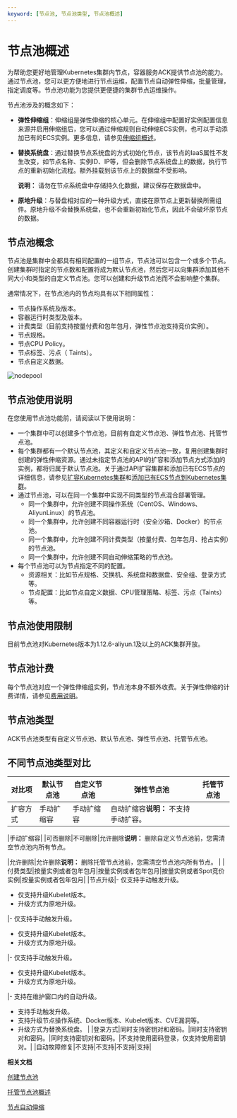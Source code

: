 ```yaml
---
keyword: [节点池, 节点池类型, 节点池概述]
---
```


# 节点池概述

为帮助您更好地管理Kubernetes集群内节点，容器服务ACK提供节点池的能力。通过节点池，您可以更方便地进行节点运维，配置节点自动弹性伸缩，批量管理，指定调度等。节点池功能为您提供更便捷的集群节点运维操作。

节点池涉及的概念如下：

-   **弹性伸缩组**：伸缩组是弹性伸缩的核心单元。在伸缩组中配置好实例配置信息来源并启用伸缩组后，您可以通过伸缩规则自动伸缩ECS实例，也可以手动添加已有的ECS实例。更多信息，请参见[伸缩组概述](/intl.zh-CN/伸缩组/伸缩组/伸缩组概述.md)。
-   **替换系统盘**：通过替换节点系统盘的方式初始化节点，该节点的IaaS属性不发生改变，如节点名称、实例ID、IP等，但会删除节点系统盘上的数据，执行节点的重新初始化流程。额外挂载到该节点上的数据盘不受影响。

    **说明：** 请勿在节点系统盘中存储持久化数据，建议保存在数据盘中。

-   **原地升级**：与替盘相对应的一种升级方式，直接在原节点上更新替换所需组件。原地升级不会替换系统盘，也不会重新初始化节点，因此不会破坏原节点的数据。

## 节点池概念

节点池是集群中全都具有相同配置的一组节点，节点池可以包含一个或多个节点。创建集群时指定的节点数和配置将成为默认节点池，然后您可以向集群添加其他不同大小和类型的自定义节点池。您可以创建和升级节点池而不会影响整个集群。

通常情况下，在节点池内的节点均具有以下相同属性：

-   节点操作系统及版本。
-   容器运行时类型及版本。
-   计费类型（目前支持按量付费和包年包月，弹性节点池支持竞价实例）。
-   节点规格。
-   节点CPU Policy。
-   节点标签、污点（ Taints）。
-   节点自定义数据。

![nodepool](https://static-aliyun-doc.oss-accelerate.aliyuncs.com/assets/img/zh-CN/8239188061/p203661.png)

## 节点池使用说明

在您使用节点池功能前，请阅读以下使用说明：

-   一个集群中可以创建多个节点池，目前有自定义节点池、弹性节点池、托管节点池。
-   每个集群都有一个默认节点池，其定义和自定义节点池一致，复用创建集群时创建的弹性伸缩资源。通过未指定节点池的API的扩容和添加节点方式添加的实例，都将归属于默认节点池。关于通过API扩容集群和添加已有ECS节点的详细信息，请参见[扩容Kubernetes集群](/intl.zh-CN/API参考/集群/扩容集群/扩容Kubernetes集群.md)和[添加已有ECS节点到Kubernetes集群](/intl.zh-CN/API参考/节点/添加已有ECS节点到Kubernetes集群.md)。
-   通过节点池，可以在同一个集群中实现不同类型的节点混合部署管理。
    -   同一个集群中，允许创建不同操作系统（CentOS、Windows、AliyunLinux）的节点池。
    -   同一个集群中，允许创建不同容器运行时（安全沙箱、Docker）的节点池。
    -   同一个集群中，允许创建不同计费类型（按量付费、包年包月、抢占实例）的节点池。
    -   同一个集群中，允许创建不同自动伸缩策略的节点池。
-   每个节点池可以为节点指定不同的配置。
    -   资源相关：比如节点规格、交换机、系统盘和数据盘、安全组、登录方式等。
    -   节点配置：比如节点自定义数据、CPU管理策略、标签、污点（Taints）等。

## 节点池使用限制

目前节点池对Kubernetes版本为1.12.6-aliyun.1及以上的ACK集群开放。

## 节点池计费

每个节点池对应一个弹性伸缩组实例，节点池本身不额外收费。关于弹性伸缩的计费详情，请参见[费用说明](/intl.zh-CN/产品定价/费用说明.md)。

## 节点池类型

ACK节点池类型有自定义节点池、默认节点池、弹性节点池、托管节点池。



## 不同节点池类型对比

|对比项|默认节点池|自定义节点池|弹性节点池|托管节点池|
|---|-----|------|-----|-----|
|扩容方式|手动扩缩容|手动扩缩容|自动扩缩容**说明：** 不支持手动扩容。

|手动扩缩容|
|可否删除|不可删除|允许删除**说明：** 删除自定义节点池前，您需清空节点池内所有节点。

|允许删除|允许删除**说明：** 删除托管节点池前，您需清空节点池内所有节点。 |
|付费类型|按量实例或者包年包月|按量实例或者包年包月|按量实例或者Spot竞价实例|按量实例或者包年包月|
|节点升级|-   仅支持手动触发升级。
-   仅支持升级Kubelet版本。
-   升级方式为原地升级。

|-   仅支持手动触发升级。
-   仅支持升级Kubelet版本。
-   升级方式为原地升级。

|-   仅支持手动触发升级。
-   仅支持升级Kubelet版本。
-   升级方式为原地升级。

|-   支持在维护窗口内的自动升级。
-   支持手动触发升级。
-   支持升级节点操作系统、Docker版本、Kubelet版本、CVE漏洞等。
-   升级方式为替换系统盘。 |
|登录方式|同时支持密钥对和密码。|同时支持密钥对和密码。|同时支持密钥对和密码。|不支持使用密码登录，仅支持使用密钥对。|
|自动故障修复|不支持|不支持|不支持|支持|

**相关文档**  


[创建节点池](/intl.zh-CN/Kubernetes集群用户指南/节点管理/节点池管理/创建节点池.md)

[托管节点池概述]()

[节点自动伸缩](/intl.zh-CN/Kubernetes集群用户指南/弹性伸缩/节点自动伸缩.md)

